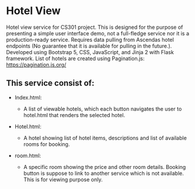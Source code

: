# Hotel View
Hotel view service for CS301 project. This is designed for the purpose of presenting a simple user interface demo, not a full-fledge service nor it is a production-ready service.
Requires data pulling from Ascendas hotel endpoints (No guarantee that it is available for pulling in the future.). Developed using Bootstrap 5, CSS, JavaScript, and
Jinja 2 with Flask framework. List of hotels are created using Pagination.js: https://pagination.js.org/

## This service consist of:

- Index.html:
  - A list of viewable hotels, which each button navigates the user to hotel.html that renders the selected hotel.
  
- Hotel.html:
  - A hotel showing list of hotel items, descriptions and list of available rooms for booking.
  
- room.html:
  - A specific room showing the price and other room details. Booking button is suppose to link to another service which is not available. This is for viewing purpose only. 
